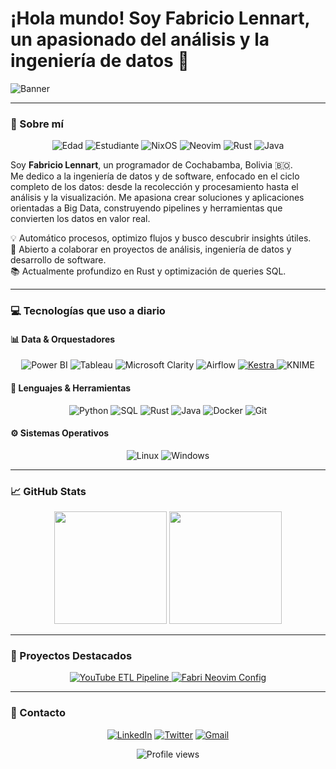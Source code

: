 # ¡Hola mundo! Soy **Fabricio Lennart**, un apasionado del análisis y la ingeniería de datos 🚀

![Banner](https://media.licdn.com/dms/image/v2/D4E16AQHGTzEHt5uvCQ/profile-displaybackgroundimage-shrink_350_1400/B4EZZjy158H0AY-/0/1745430995229?e=1756339200&v=beta&t=8p4XVD7AZPpzcwL8qXR_ZE3duwepooxRmtvTZatjZ4k)

---

### 👤 Sobre mí

<p align="center">
  <img alt="Edad" src="https://img.shields.io/badge/🎂-23%20años-%23fabd2f?style=for-the-badge" />
  <img alt="Estudiante" src="https://img.shields.io/badge/🎓-Estudiante%20de%20Ingeniería%20de%20Software-%23b8bb26?style=for-the-badge" />
  <img alt="NixOS" src="https://img.shields.io/badge/🐧-Usuario%20de%20NixOS-%2383a598?style=for-the-badge" />
  <img alt="Neovim" src="https://img.shields.io/badge/⚡-Fan%20de%20Neovim-%23d3869b?style=for-the-badge" />
  <img alt="Rust" src="https://img.shields.io/badge/🦀-Aprendiendo%20Rust-%23fe8019?style=for-the-badge" />
  <img alt="Java" src="https://img.shields.io/badge/☕-Aprendiendo%20Java-%23007ACC?style=for-the-badge" />
</p>

Soy **Fabricio Lennart**, un programador de Cochabamba, Bolivia 🇧🇴.  
Me dedico a la ingeniería de datos y de software, enfocado en el ciclo completo de los datos: desde la recolección y procesamiento hasta el análisis y la visualización. Me apasiona crear soluciones y aplicaciones orientadas a Big Data, construyendo pipelines y herramientas que convierten los datos en valor real.

💡 Automático procesos, optimizo flujos y busco descubrir insights útiles.  
🤝 Abierto a colaborar en proyectos de análisis, ingeniería de datos y desarrollo de software.  
📚 Actualmente profundizo en Rust y optimización de queries SQL.

---

### 💻 Tecnologías que uso a diario

#### 📊 Data & Orquestadores
<p align="center">
  <img alt="Power BI" src="https://img.shields.io/badge/Power%20BI-F2C811?style=for-the-badge&logo=Power%20BI&logoColor=black" />
  <img alt="Tableau" src="https://img.shields.io/badge/Tableau-E97627?style=for-the-badge&logo=Tableau&logoColor=white" />
  <img alt="Microsoft Clarity" src="https://img.shields.io/badge/Microsoft_Clarity-0078D7?style=for-the-badge&logo=microsoft&logoColor=white" />
  <img alt="Airflow" src="https://img.shields.io/badge/Airflow-017CEE?style=for-the-badge&logo=apache-airflow&logoColor=white" />
  <a href="https://kestra.io/">
    <img alt="Kestra" src="https://img.shields.io/badge/Kestra-000000?style=for-the-badge&logo=kestra&logoColor=white" />
  </a>
  <img alt="KNIME" src="https://img.shields.io/badge/KNIME-0086D1?style=for-the-badge&logo=knime&logoColor=white" />
</p>

#### 🧠 Lenguajes & Herramientas
<p align="center">
  <img alt="Python" src="https://img.shields.io/badge/Python-3776AB?style=for-the-badge&logo=Python&logoColor=white" />
  <img alt="SQL" src="https://img.shields.io/badge/SQL-336791?style=for-the-badge&logo=postgresql&logoColor=white" />
  <img alt="Rust" src="https://img.shields.io/badge/Rust-000000?style=for-the-badge&logo=Rust&logoColor=white" />
  <img alt="Java" src="https://img.shields.io/badge/Java-007ACC?style=for-the-badge&logo=java&logoColor=white" />
  <img alt="Docker" src="https://img.shields.io/badge/Docker-2496ED?style=for-the-badge&logo=Docker&logoColor=white" />
  <img alt="Git" src="https://img.shields.io/badge/Git-F05032?style=for-the-badge&logo=Git&logoColor=white" />
</p>

#### ⚙️ Sistemas Operativos
<p align="center">
  <img alt="Linux" src="https://img.shields.io/badge/Linux-FCC624?style=for-the-badge&logo=Linux&logoColor=black" />
  <img alt="Windows" src="https://img.shields.io/badge/Windows-0078D6?style=for-the-badge&logo=windows&logoColor=white" />
</p>

---

### 📈 GitHub Stats

<div align="center">
  <img src="https://github-readme-stats.vercel.app/api?username=Fabrilennart5&show_icons=true&include_all_commits=true&count_private=true&theme=gruvbox&hide_border=true" height="180px"/>
  <img src="https://github-readme-stats.vercel.app/api/top-langs/?username=Fabrilennart5&langs_count=8&layout=compact&theme=gruvbox&hide_border=true" height="180px"/>
</div>

---

### 📁 Proyectos Destacados

<div align="center">
  <a href="https://github.com/Fabrilennart5/youtube_etl_pipeline">
    <img src="https://github-readme-stats.vercel.app/api/pin/?username=Fabrilennart5&repo=youtube_etl_pipeline&theme=gruvbox&hide_border=true" alt="YouTube ETL Pipeline" />
  </a>
  <a href="https://github.com/Fabrilennart5/fabri-neovim-config">
    <img src="https://github-readme-stats.vercel.app/api/pin/?username=Fabrilennart5&repo=fabri-neovim-config&theme=gruvbox&hide_border=true" alt="Fabri Neovim Config" />
  </a>
</div>

---

### 💬 Contacto

<div align="center">
  <a href="https://www.linkedin.com/in/fabricio-lennart/"><img alt="LinkedIn" src="https://img.shields.io/badge/LinkedIn-Fabricio%20Lennart-blue?style=for-the-badge&logo=linkedin&logoColor=white"></a>
  <a href="https://x.com/fabriciolennart?s=21&t=e-T5phUrAAGJAW77bjF0-Q"><img alt="Twitter" src="https://img.shields.io/badge/Twitter-@fabriciolennart-1DA1F2?style=for-the-badge&logo=twitter&logoColor=white"></a>
  <a href="mailto:fabrilennart@gmail.com"><img alt="Gmail" src="https://img.shields.io/badge/Gmail-fabrilennart@gmail.com-D14836?style=for-the-badge&logo=gmail&logoColor=white"></a>
</div>

<p align="center">
  <img src="https://komarev.com/ghpvc/?username=Fabrilennart5&label=Profile%20views&color=8ec07c&style=flat" alt="Profile views" />
</p>
